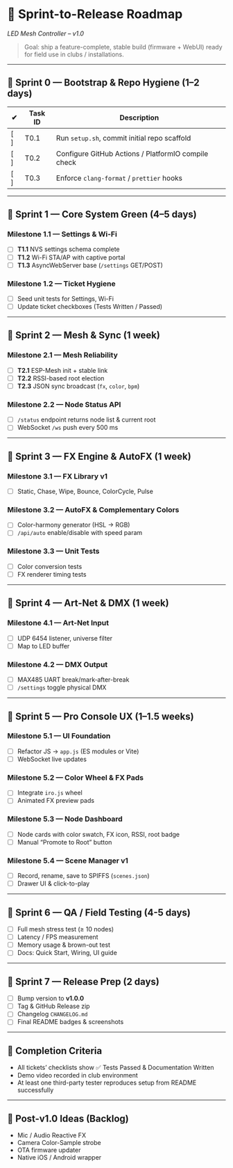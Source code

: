 # 🏁 Sprint-to-Release Roadmap  
_LED Mesh Controller – v1.0_

> Goal: ship a feature-complete, stable build (firmware + WebUI) ready for field use in clubs / installations.

---

## 📅 Sprint 0 — Bootstrap & Repo Hygiene  (1–2 days)

| ✔︎ | Task ID | Description |
|----|---------|-------------|
| [ ] | T0.1   | Run `setup.sh`, commit initial repo scaffold |
| [ ] | T0.2   | Configure GitHub Actions / PlatformIO compile check |
| [ ] | T0.3   | Enforce `clang-format` / `prettier` hooks |

---

## 📅 Sprint 1 — Core System Green (4–5 days)

### Milestone 1.1 — Settings & Wi-Fi
- [ ] **T1.1** NVS settings schema complete  
- [ ] **T1.2** Wi-Fi STA/AP with captive portal  
- [ ] **T1.3** AsyncWebServer base (`/settings` GET/POST)

### Milestone 1.2 — Ticket Hygiene
- [ ] Seed unit tests for Settings, Wi-Fi  
- [ ] Update ticket checkboxes (Tests Written / Passed)

---

## 📅 Sprint 2 — Mesh & Sync (1 week)

### Milestone 2.1 — Mesh Reliability
- [ ] **T2.1** ESP-Mesh init + stable link  
- [ ] **T2.2** RSSI-based root election  
- [ ] **T2.3** JSON sync broadcast (`fx`, `color`, `bpm`)

### Milestone 2.2 — Node Status API
- [ ] `/status` endpoint returns node list & current root  
- [ ] WebSocket `/ws` push every 500 ms

---

## 📅 Sprint 3 — FX Engine & AutoFX (1 week)

### Milestone 3.1 — FX Library v1
- [ ] Static, Chase, Wipe, Bounce, ColorCycle, Pulse

### Milestone 3.2 — AutoFX & Complementary Colors
- [ ] Color-harmony generator (HSL → RGB)  
- [ ] `/api/auto` enable/disable with speed param

### Milestone 3.3 — Unit Tests
- [ ] Color conversion tests  
- [ ] FX renderer timing tests

---

## 📅 Sprint 4 — Art-Net & DMX (1 week)

### Milestone 4.1 — Art-Net Input
- [ ] UDP 6454 listener, universe filter  
- [ ] Map to LED buffer

### Milestone 4.2 — DMX Output
- [ ] MAX485 UART break/mark‐after-break  
- [ ] `/settings` toggle physical DMX

---

## 📅 Sprint 5 — Pro Console UX (1–1.5 weeks)

### Milestone 5.1 — UI Foundation
- [ ] Refactor JS → `app.js` (ES modules or Vite)  
- [ ] WebSocket live updates

### Milestone 5.2 — Color Wheel & FX Pads
- [ ] Integrate `iro.js` wheel  
- [ ] Animated FX preview pads

### Milestone 5.3 — Node Dashboard
- [ ] Node cards with color swatch, FX icon, RSSI, root badge  
- [ ] Manual “Promote to Root” button

### Milestone 5.4 — Scene Manager v1
- [ ] Record, rename, save to SPIFFS (`scenes.json`)  
- [ ] Drawer UI & click-to-play

---

## 📅 Sprint 6 — QA / Field Testing (4-5 days)

- [ ] Full mesh stress test (≥ 10 nodes)  
- [ ] Latency / FPS measurement  
- [ ] Memory usage & brown-out test  
- [ ] Docs: Quick Start, Wiring, UI guide

---

## 📅 Sprint 7 — Release Prep (2 days)

- [ ] Bump version to **v1.0.0**  
- [ ] Tag & GitHub Release zip  
- [ ] Changelog `CHANGELOG.md`  
- [ ] Final README badges & screenshots

---

## 🚦 Completion Criteria

- All tickets’ checklists show ✅ Tests Passed & Documentation Written  
- Demo video recorded in club environment  
- At least one third-party tester reproduces setup from README successfully

---

## 🙌 Post-v1.0 Ideas (Backlog)

- Mic / Audio Reactive FX  
- Camera Color-Sample strobe  
- OTA firmware updater  
- Native iOS / Android wrapper  
